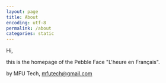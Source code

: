 ```yaml
---
layout: page
title: About
encoding: utf-8
permalink: /about
categories: static
---
```


Hi,

this is the homepage of the Pebble Face "L'heure en Français". 

by MFU Tech, mfutech@gmail.com
